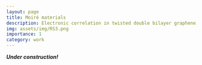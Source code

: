 ```yaml
---
layout: page
title: Moiré materials  
description: Electronic correlation in twisted double bilayer graphene devices 
img: assets/img/RS3.png
importance: 1
category: work
---
```

_**Under construction!**_


